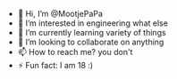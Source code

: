 - 👋 Hi, I’m @MootjePaPa
- 👀 I’m interested in engineering what else
- 🌱 I’m currently learning variety of things
- 💞️ I’m looking to collaborate on anything
- 📫 How to reach me? you don't
- ⚡ Fun fact: I am 18 :)

<!---
MootjePaPa/MootjePaPa is a ✨ special ✨ repository because its `README.md` (this file) appears on your GitHub profile.
You can click the Preview link to take a look at your changes.
--->
